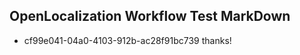 ## OpenLocalization Workflow Test MarkDown
* cf99e041-04a0-4103-912b-ac28f91bc739 thanks!

<!--HONumber=Aug16_HO2-->


